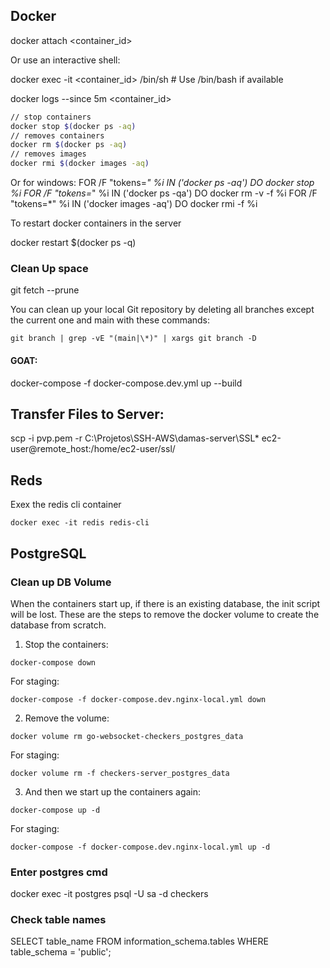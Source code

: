 ## Docker

docker attach <container_id>

Or use an interactive shell:

docker exec -it <container_id> /bin/sh  # Use /bin/bash if available


docker logs --since 5m <container_id>

```bash
// stop containers
docker stop $(docker ps -aq) 
// removes containers
docker rm $(docker ps -aq) 
// removes images
docker rmi $(docker images -aq) 
```

Or for windows:
FOR /F "tokens=*" %i IN ('docker ps -aq') DO docker stop %i
FOR /F "tokens=*" %i IN ('docker ps -qa') DO docker rm -v -f %i
FOR /F "tokens=*" %i IN ('docker images -aq') DO docker rmi -f %i 


To restart docker containers in the server 

docker restart $(docker ps -q)


### Clean Up space

git fetch --prune


You can clean up your local Git repository by deleting all branches except the current one and main with these commands:

    git branch | grep -vE "(main|\*)" | xargs git branch -D


#### GOAT:

docker-compose -f docker-compose.dev.yml up --build



## Transfer Files to Server:

scp -i pvp.pem -r C:\Projetos\SSH-AWS\damas-server\SSL\* ec2-user@remote_host:/home/ec2-user/ssl/

## Reds 

Exex the redis cli container

    docker exec -it redis redis-cli


## PostgreSQL

### Clean up DB Volume
When the containers start up, if there is an existing database, the init script will be lost.
These are the steps to remove the docker volume to create the database from scratch.

1. Stop the containers:

```
docker-compose down
```

For staging:

```
docker-compose -f docker-compose.dev.nginx-local.yml down
```

2. Remove the volume:

```
docker volume rm go-websocket-checkers_postgres_data
```

For staging:
```
docker volume rm -f checkers-server_postgres_data
```

3. And then we start up the containers again:

```
docker-compose up -d
```

For staging:
```
docker-compose -f docker-compose.dev.nginx-local.yml up -d
```


### Enter postgres cmd

docker exec -it postgres psql -U sa -d checkers

### Check table names

SELECT table_name FROM information_schema.tables WHERE table_schema = 'public';